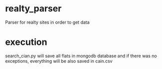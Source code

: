 # realty_parser
Parser for realty sites in order to get data

# execution

search_cian.py will save all flats in mongodb database and if there was no exceptions, everything will be also saved in cain.csv
